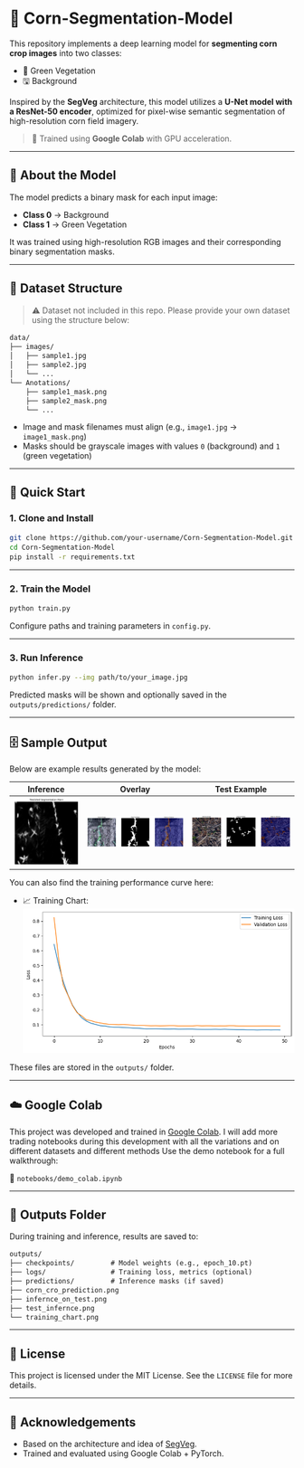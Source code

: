 # 🌽 Corn-Segmentation-Model

This repository implements a deep learning model for **segmenting corn crop images** into two classes:
- 🌱 Green Vegetation  
- 🖫 Background  

Inspired by the **SegVeg** architecture, this model utilizes a **U-Net model with a ResNet-50 encoder**, optimized for pixel-wise semantic segmentation of high-resolution corn field imagery.

> 🚀 Trained using **Google Colab** with GPU acceleration.

---

## 🧐 About the Model

The model predicts a binary mask for each input image:
- **Class 0** → Background  
- **Class 1** → Green Vegetation  

It was trained using high-resolution RGB images and their corresponding binary segmentation masks.

---

## 📂 Dataset Structure

> ⚠️ Dataset not included in this repo. Please provide your own dataset using the structure below:

```
data/
├── images/
│   ├── sample1.jpg
│   ├── sample2.jpg
│   └── ...
└── Anotations/
    ├── sample1_mask.png
    ├── sample2_mask.png
    └── ...
```

- Image and mask filenames must align (e.g., `image1.jpg` → `image1_mask.png`)
- Masks should be grayscale images with values `0` (background) and `1` (green vegetation)

---

## 🚀 Quick Start

### 1. Clone and Install

```bash
git clone https://github.com/your-username/Corn-Segmentation-Model.git
cd Corn-Segmentation-Model
pip install -r requirements.txt
```

---

### 2. Train the Model

```bash
python train.py
```

Configure paths and training parameters in `config.py`.

---

### 3. Run Inference

```bash
python infer.py --img path/to/your_image.jpg
```

Predicted masks will be shown and optionally saved in the `outputs/predictions/` folder.

---

## 🗄️ Sample Output

Below are example results generated by the model:

| Inference | Overlay | Test Example |
|-----------|---------|--------------|
| ![](outputs/corn_cro_prediction.png) | ![](outputs/infernce_on_test.png) | ![](outputs/test_infernce.png) |

You can also find the training performance curve here:

- 📈 Training Chart: ![](outputs/training_chart.png)

These files are stored in the `outputs/` folder.

---

## ☁️ Google Colab

This project was developed and trained in [Google Colab](https://colab.research.google.com/). 
I will add more trading notebooks during this development with all the variations and on different datasets and different methods
Use the demo notebook for a full walkthrough:

📓 `notebooks/demo_colab.ipynb`

---

## 📁 Outputs Folder

During training and inference, results are saved to:

```
outputs/
├── checkpoints/         # Model weights (e.g., epoch_10.pt)
├── logs/                # Training loss, metrics (optional)
├── predictions/         # Inference masks (if saved)
├── corn_cro_prediction.png
├── infernce_on_test.png
├── test_infernce.png
└── training_chart.png
```

---

## 📃 License

This project is licensed under the MIT License. See the `LICENSE` file for more details.

---

## 🙌 Acknowledgements

- Based on the architecture and idea of [SegVeg](https://github.com/AussieWheat/SegVeg).
- Trained and evaluated using Google Colab + PyTorch.
